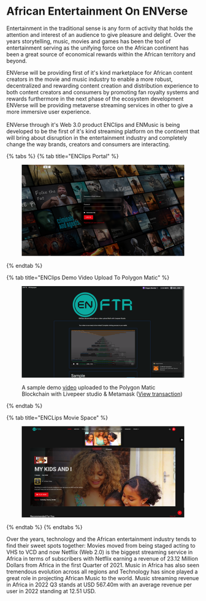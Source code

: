 # African Entertainment On ENVerse

Entertainment in the traditional sense is any form of activity that holds the attention and interest of an audience to give pleasure and delight. Over the years storytelling, music, movies and games has been the tool of entertainment serving as the unifying force on the African continent has been a great source of economical rewards within the African territory and beyond.

ENVerse will be providing first of it's kind marketplace for African content creators in the movie and  music industry to enable a more robust, decentralized and rewarding content creation and distribution experience to both content creators and consumers by promoting fan royalty systems and rewards furthermore in the next phase of the ecosystem development ENVerse will be providing metaverse streaming services in other to give a more immersive user experience.\
\
ENVerse through it's Web 3.0 product ENClips and ENMusic is being developed to be the first of it's kind streaming platform on the continent that will bring about disruption in the entertainment industry and completely change the way brands, creators and consumers are interacting.

{% tabs %}
{% tab title="ENClips Portal" %}
<figure><img src="../../.gitbook/assets/Screenshot (211).png" alt=""><figcaption></figcaption></figure>
{% endtab %}

{% tab title="ENClips Demo Video Upload To Polygon Matic" %}
<figure><img src="../../.gitbook/assets/Screenshot (215).png" alt=""><figcaption><p>A sample demo <a href="https://lvpr.tv/?v=4780q2v26zbxt047">video</a> uploaded to the Polygon Matic Blockchain with Livepeer studio &#x26; Metamask (<a href="https://mumbai.polygonscan.com/tx/0xeaa3e8a53ed0c1b0357fcb523e33f61d13ec843abd8c901ae9b2725016ead5d1">View transaction</a>)</p></figcaption></figure>
{% endtab %}

{% tab title="ENCLips Movie Space" %}
<figure><img src="../../.gitbook/assets/Screenshot (212).png" alt=""><figcaption></figcaption></figure>
{% endtab %}
{% endtabs %}

Over the years, technology and the African entertainment industry tends to find their sweet spots together: Movies moved from being staged acting to VHS to VCD and now Netflix (Web 2.0) is the biggest streaming service in Africa in terms of subscribers with Netflix earning a revenue of 23.12 Million Dollars from Africa in the first Quarter of 2021. Music in Africa has also seen tremendous evolution across all regions and Technology has since played a great role in projecting African Music to the world. Music streaming revenue in Africa in 2022 Q3 stands at USD 567.40m with an average revenue per user in 2022 standing at 12.51 USD.

